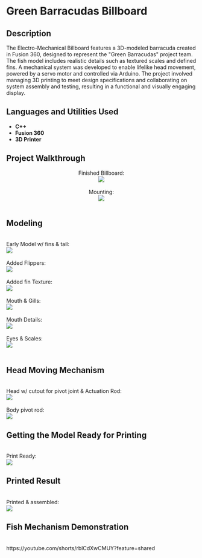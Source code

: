 <h1>Green Barracudas Billboard</h1>

<h2>Description</h2>
The Electro-Mechanical Billboard features a 3D-modeled barracuda created in Fusion 360, designed to represent the "Green Barracudas" project team. The fish model includes realistic details such as textured scales and defined fins. A mechanical system was developed to enable lifelike head movement, powered by a servo motor and controlled via Arduino. The project involved managing 3D printing to meet design specifications and collaborating on system assembly and testing, resulting in a functional and visually engaging display.
<br />


<h2>Languages and Utilities Used</h2>

- <b>C++</b> 
- <b>Fusion 360</b>
- <b>3D Printer</b>

<h2>Project Walkthrough</h2>

<p align="center">
Finished Billboard: <br/>
<img src="https://i.imgur.com/lLE08M9.jpeg"/>
<br />
<br />
Mounting:  <br/>
<img src="https://i.imgur.com/5PBcEf6.jpeg"/>
<br />

<br />


<h2>Modeling</h2>
  
<br />
Early Model w/ fins & tail: <br/>
<img src="https://i.imgur.com/FrIbDZJ.png"/>
<br />
<br />
Added Flippers:  <br/>
<img src="https://i.imgur.com/bSphvDv.png"/>
<br />
<br />
Added fin Texture:  <br/>
<img src="https://i.imgur.com/JMjrxTs.png"/>
<br />
<br />
Mouth & Gills:  <br/>
<img src="https://i.imgur.com/NSI8QSE.png"/>
<br />
<br />
Mouth Details:  <br/>
<img src="https://i.imgur.com/2RoPCen.png"/>
<br />
<br />
Eyes & Scales:  <br/>
<img src="https://i.imgur.com/2T6AiDt.png"/>
<br />
<br />

<h2>Head Moving Mechanism</h2>

<br />
Head w/ cutout for pivot joint & Actuation Rod:  <br/>
<img src="https://i.imgur.com/ZfIQ04Z.png"/>
<br />
<br />
Body pivot rod:  <br/>
<img src="https://i.imgur.com/kbAiM8E.png"/>
<br />

<h2>Getting the Model Ready for Printing</h2>

<br />
Print Ready:  <br/>
<img src="https://i.imgur.com/5DVLBB1.png"/>
<br />

<h2>Printed Result</h2>

<br />
Printed & assembled:  <br/>
<img src="https://i.imgur.com/m5tZ7U6.jpeg"/>
<br />

<h2>Fish Mechanism Demonstration</h2>

<br />
https://youtube.com/shorts/rblCdXwCMUY?feature=shared
</p>

<!--
 ```diff
- text in red
+ text in green
! text in orange
# text in gray
@@ text in purple (and bold)@@
```
--!>

